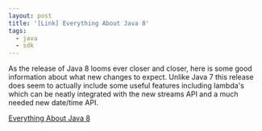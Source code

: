 ```yaml
---
layout: post
title: '[Link] Everything About Java 8'
tags:
  - java
  - sdk
---
```

As the release of Java 8 looms ever closer and closer, here is some good information about what new changes to expect. Unlike Java 7 this release does seem to actually include some useful features including lambda's which can be neatly integrated with the new streams API and a much needed new date/time API.

[Everything About Java 8][1]

 [1]: http://www.techempower.com/blog/2013/03/26/everything-about-java-8/